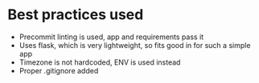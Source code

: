 # Best practices used

* Precommit linting is used, app and requirements pass it
* Uses flask, which is very lightweight, so fits good in for such a simple app
* Timezone is not hardcoded, ENV is used instead
* Proper .gitignore added
